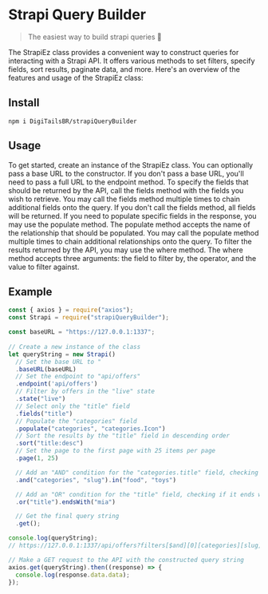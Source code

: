 # Strapi Query Builder
> The easiest way to build strapi queries 🚀  

The StrapiEz class provides a convenient way to construct queries for interacting with a Strapi API. It offers various methods to set filters, specify fields, sort results, paginate data, and more. Here's an overview of the features and usage of the StrapiEz class:

## Install

```
npm i DigiTailsBR/strapiQueryBuilder
```

## Usage
To get started, create an instance of the StrapiEz class. You can optionally pass a base URL to the constructor. If you don't pass a base URL, you'll need to pass a full URL to the endpoint method.
To specify the fields that should be returned by the API, call the fields method with the fields you wish to retrieve. You may call the fields method multiple times to chain additional fields onto the query. If you don't call the fields method, all fields will be returned.
If you need to populate specific fields in the response, you may use the populate method. The populate method accepts the name of the relationship that should be populated. You may call the populate method multiple times to chain additional relationships onto the query.
To filter the results returned by the API, you may use the where method. The where method accepts three arguments: the field to filter by, the operator, and the value to filter against.

## Example
```js
const { axios } = require("axios");
const Strapi = require("strapiQueryBuilder");

const baseURL = "https://127.0.0.1:1337";
 
// Create a new instance of the class
let queryString = new Strapi()
  // Set the base URL to "
  .baseURL(baseURL)
  // Set the endpoint to "api/offers"
  .endpoint('api/offers')
  // Filter by offers in the "live" state
  .state("live")
  // Select only the "title" field
  .fields("title")
  // Populate the "categories" field
  .populate("categories", "categories.Icon")
  // Sort the results by the "title" field in descending order
  .sort("title:desc")
  // Set the page to the first page with 25 items per page
  .page(1, 25)

  // Add an "AND" condition for the "categories.title" field, checking for values "food" or "toys"
  .and("categories", "slug").in("food", "toys") 

  // Add an "OR" condition for the "title" field, checking if it ends with "mia"
  .or("title").endsWith("mia")

  // Get the final query string
  .get();

console.log(queryString);
// https://127.0.0.1:1337/api/offers?filters[$and][0][categories][slug][$in][0]=teste&filters[$and][0][categories][slug][$in][1]=alimentacao&filters[$or][0][title][$endsWith][0]=mia&publicationState=live&fields[0]=title&populate[0]=categories&sort[0]=title%3Adesc&pagination[page]=1&pagination[pageSize]=25&pagination[withCount]=true

// Make a GET request to the API with the constructed query string
axios.get(queryString).then((response) => {
  console.log(response.data.data);
});

```